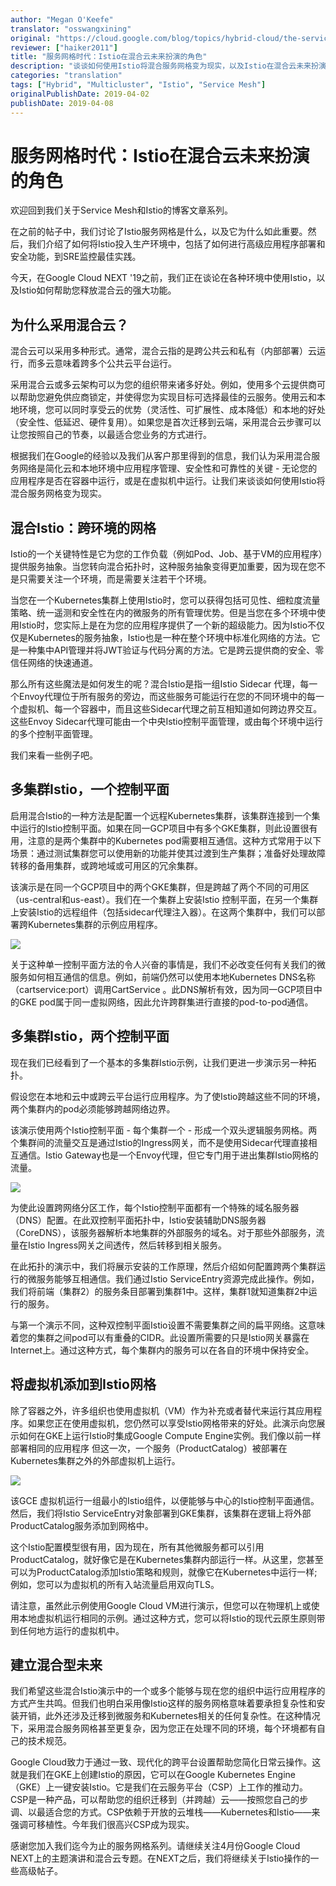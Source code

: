 ```yaml
---
author: "Megan O'Keefe"
translator: "osswangxining"
original: "https://cloud.google.com/blog/topics/hybrid-cloud/the-service-mesh-era-istios-role-in-the-future-of-hybrid-cloud"
reviewer: ["haiker2011"]
title: "服务网格时代：Istio在混合云未来扮演的角色"
description: "谈谈如何使用Istio将混合服务网格变为现实，以及Istio在混合云未来扮演的角色。"
categories: "translation"
tags: ["Hybrid", "Multicluster", "Istio", "Service Mesh"]
originalPublishDate: 2019-04-02
publishDate: 2019-04-08
---
```


# 服务网格时代：Istio在混合云未来扮演的角色

欢迎回到我们关于Service Mesh和Istio的博客文章系列。

在之前的帖子中，我们讨论了Istio服务网格是什么，以及它为什么如此重要。然后，我们介绍了如何将Istio投入生产环境中，包括了如何进行高级应用程序部署和安全功能，到SRE监控最佳实践。

今天，在Google Cloud NEXT '19之前，我们正在谈论在各种环境中使用Istio，以及Istio如何帮助您释放混合云的强大功能。

## 为什么采用混合云？

混合云可以采用多种形式。通常，混合云指的是跨公共云和私有（内部部署）云运行，而多云意味着跨多个公共云平台运行。

采用混合云或多云架构可以为您的组织带来诸多好处。例如，使用多个云提供商可以帮助您避免供应商锁定，并使得您为实现目标可选择最佳的云服务。使用云和本地环境，您可以同时享受云的优势（灵活性、可扩展性、成本降低）和本地的好处（安全性、低延迟、硬件复用）。如果您是首次迁移到云端，采用混合云步骤可以让您按照自己的节奏，以最适合您业务的方式进行。

根据我们在Google的经验以及我们从客户那里得到的信息，我们认为采用混合服务网络是简化云和本地环境中应用程序管理、安全性和可靠性的关键 - 无论您的应用程序是否在容器中运行，或是在虚拟机中运行。让我们来谈谈如何使用Istio将混合服务网格变为现实。

## 混合Istio：跨环境的网格

Istio的一个关键特性是它为您的工作负载（例如Pod、Job、基于VM的应用程序）提供服务抽象。当您转向混合拓扑时，这种服务抽象变得更加重要，因为现在您不是只需要关注一个环境，而是需要关注若干个环境。

当您在一个Kubernetes集群上使用Istio时，您可以获得包括可见性、​​细粒度流量策略、统一遥测和安全性在内的微服务的所有管理优势。但是当您在多个环境中使用Istio时，您实际上是在为您的应用程序提供了一个新的超级能力。因为Istio不仅仅是Kubernetes的服务抽象，Istio也是一种在整个环境中标准化网络的方法。它是一种集中API管理并将JWT验证与代码分离的方法。它是跨云提供商的安全、零信任网络的快速通道。

那么所有这些魔法是如何发生的呢？混合Istio是指一组Istio Sidecar 代理，每一个Envoy代理位于所有服务的旁边，而这些服务可能运行在您的不同环境中的每一个虚拟机、每一个容器中，而且这些Sidecar代理之前互相知道如何跨边界交互。这些Envoy Sidecar代理可能由一个中央Istio控制平面管理，或由每个环境中运行的多个控制平面管理。

我们来看一些例子吧。

## 多集群Istio，一个控制平面

启用混合Istio的一种方法是配置一个远程Kubernetes集群，该集群连接到一个集中运行的Istio控制平面。如果在同一GCP项目中有多个GKE集群，则此设置很有用，注意的是两个集群中的Kubernetes pod需要相互通信。这种方式常用于以下场景：通过测试集群您可以使用新的功能并使其过渡到生产集群；准备好处理故障转移的备用集群，或跨地域或可用区的冗余集群。

该演示是在同一个GCP项目中的两个GKE集群，但是跨越了两个不同的可用区（us-central和us-east）。我们在一个集群上安装Istio 控制平面，在另一个集群上安装Istio的远程组件（包括sidecar代理注入器）。在这两个集群中，我们可以部署跨Kubernetes集群的示例应用程序。

![](http://ww1.sinaimg.cn/large/740de70aly1g1ufab9cslj212w0kjn0n.jpg)

关于这种单一控制平面方法的令人兴奋的事情是，我们不必改变任何有关我们的微服务如何相互通信的信息。例如，前端仍然可以使用本地Kubernetes DNS名称（cartservice:port）调用CartService 。此DNS解析有效，因为同一GCP项目中的GKE pod属于同一虚拟网络，因此允许跨群集进行直接的pod-to-pod通信。

## 多集群Istio，两个控制平面

现在我们已经看到了一个基本的多集群Istio示例，让我们更进一步演示另一种拓扑。

假设您在本地和云中或跨云平台运行应用程序。为了使Istio跨越这些不同的环境，两个集群内的pod必须能够跨越网络边界。

该演示使用两个Istio控制平面 - 每个集群一个 - 形成一个双头逻辑服务网格。两个集群间的流量交互是通过Istio的Ingress网关，而不是使用Sidecar代理直接相互通信。Istio Gateway也是一个Envoy代理，但它专门用于进出集群Istio网格的流量。

![](http://ww1.sinaimg.cn/large/740de70aly1g1uf9x9drej20xc0fediq.jpg)

为使此设置跨网络分区工作，每个Istio控制平面都有一个特殊的域名服务器（DNS）配置。在此双控制平面拓扑中，Istio安装辅助DNS服务器（CoreDNS），该服务器解析本地集群的外部服务的域名。对于那些外部服务，流量在Istio Ingress网关之间透传，然后转移到相关服务。

在此拓扑的演示中，我们将展示安装的工作原理，然后介绍如何配置跨两个集群运行的微服务能够互相通信。我们通过Istio ServiceEntry资源完成此操作。例如，我们将前端（集群2）的服务条目部署到集群1中。这样，集群1就知道集群2中运行的服务。

与第一个演示不同，这种双控制平面Istio设置不需要集群之间的扁平网络。这意味着您的集群之间pod可以有重叠的CIDR。此设置所需要的只是Istio网关暴露在Internet上。通过这种方式，每个集群内的服务可以在各自的环境中保持安全。

## 将虚拟机添加到Istio网格

除了容器之外，许多组织也使用虚拟机（VM）作为补充或者替代来运行其应用程序。如果您正在使用虚拟机，您仍然可以享受Istio网格带来的好处。此演示向您展示如何在GKE上运行Istio时集成Google Compute Engine实例。我们像以前一样部署相同的应用程序 但这一次，一个服务（ProductCatalog）被部署在Kubernetes集群之外的外部虚拟机上运行。

![](http://ww1.sinaimg.cn/large/740de70aly1g1uf9946qjj212w0n4ae7.jpg)

该GCE 虚拟机运行一组最小的Istio组件，以便能够与中心的Istio控制平面通信。然后，我们将Istio ServiceEntry对象部署到GKE集群，该集群在逻辑上将外部ProductCatalog服务添加到网格中。

这个Istio配置模型很有用，因为现在，所有其他微服务都可以引用 ProductCatalog，就好像它是在Kubernetes集群内部运行一样。从这里，您甚至可以为ProductCatalog添加Istio策略和规则，就像它在Kubernetes中运行一样; 例如，您可以为虚拟机的所有入站流量启用双向TLS。

请注意，虽然此示例使用Google Cloud VM进行演示，但您可以在物理机上或使用本地虚拟机运行相同的示例。通过这种方式，您可以将Istio的现代云原生原则带到任何地方运行的虚拟机中。 

## 建立混合型未来

我们希望这些混合Istio演示中的一个或多个能够与现在您的组织中运行应用程序的方式产生共鸣。但我们也明白采用像Istio这样的服务网格意味着要承担复杂性和安装开销，此外还涉及迁移到微服务和Kubernetes相关的任何复杂性。在这种情况下，采用混合服务网格甚至更复杂，因为您正在处理不同的环境，每个环境都有自己的技术规范。

Google Cloud致力于通过一致、现代化的跨平台设置帮助您简化日常云操作。这就是我们在GKE上创建Istio的原因，它可以在Google Kubernetes Engine（GKE）上一键安装Istio。它是我们在云服务平台（CSP）上工作的推动力。CSP是一种产品，可以帮助您的组织迁移到（并跨越）云——按照您自己的步调、以最适合您的方式。CSP依赖于开放的云堆栈——Kubernetes和Istio——来强调可移植性。今年我们很高兴CSP成为现实。

感谢您加入我们迄今为止的服务网格系列。请继续关注4月份Google Cloud NEXT上的主题演讲和混合云专题。在NEXT之后，我们将继续关于Istio操作的一些高级帖子。
